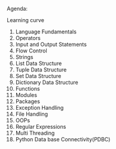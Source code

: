 Agenda:

Learning curve

1. Language Fundamentals
2. Operators
3. Input and Output Statements
4. Flow Control
5. Strings
6. List Data Structure
7. Tuple Data Structure
8. Set Data Structure
9. Dictionary Data Structure
10. Functions
11. Modules
12. Packages
13. Exception Handling
14. File Handling
15. OOPs
16. Regular Expressions
17. Multi Threading
18. Python Data base Connectivity(PDBC)